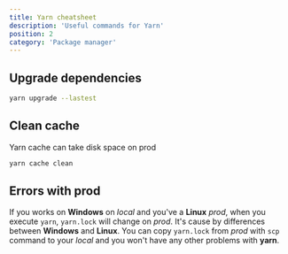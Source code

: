 ```yaml
---
title: Yarn cheatsheet
description: 'Useful commands for Yarn'
position: 2
category: 'Package manager'
---
```


## Upgrade dependencies

```bash
yarn upgrade --lastest
```

## Clean cache

Yarn cache can take disk space on prod

```bash
yarn cache clean
```

## Errors with prod

If you works on **Windows** on *local* and you've a **Linux** *prod*, when you execute `yarn`, `yarn.lock` will change on *prod*. It's cause by differences between **Windows** and **Linux**. You can copy `yarn.lock` from *prod* with `scp` command to your *local* and you won't have any other problems with **yarn**.
